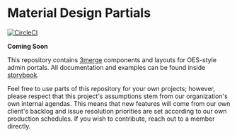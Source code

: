 # Material Design Partials

[![CircleCI](https://circleci.com/gh/3merge/md-partials.svg?style=svg)](https://circleci.com/gh/3merge/md-partials)

**Coming Soon**

This repository contains [3merge](https://3merge.ca/) components and layouts for
OES-style admin portals. All documentation and examples can be found inside [storybook](https://3merge.github.io/md-partials/?path=/story/*).

Feel free to use parts of this repository for your own projects; however, please respect that this project's assumptions stem from our organization's own internal agendas. This means that new features will come from our own client's backlog and issue resolution priorities are set according to our own production schedules. If you wish to contribute, reach out to a member directly.